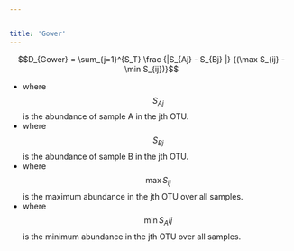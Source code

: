 ```yaml
---


title: 'Gower'
---
```

$$D_{Gower} = \sum_{j=1}^{S_T} \frac {|S_{Aj} - S_{Bj} |} {(\max S_{ij} - \min S_{ij})}$$

-   where $$S_{Aj}$$ is the abundance of sample A in the jth OTU.
-   where $$S_{Bj}$$ is the abundance of sample B in the jth OTU.
-   where $$\max S_{ij}$$ is the maximum abundance in the jth OTU over all
    samples.
-   where $$\min S_A{ij}$$ is the minimum abundance in the jth OTU over
    all samples.
